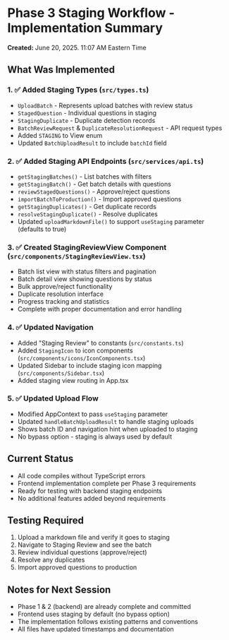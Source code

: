 # Phase 3 Staging Workflow - Implementation Summary

**Created:** June 20, 2025. 11:07 AM Eastern Time

## What Was Implemented

### 1. ✅ Added Staging Types (`src/types.ts`)
- `UploadBatch` - Represents upload batches with review status
- `StagedQuestion` - Individual questions in staging
- `StagingDuplicate` - Duplicate detection records
- `BatchReviewRequest` & `DuplicateResolutionRequest` - API request types
- Added `STAGING` to View enum
- Updated `BatchUploadResult` to include `batchId` field

### 2. ✅ Added Staging API Endpoints (`src/services/api.ts`)
- `getStagingBatches()` - List batches with filters
- `getStagingBatch()` - Get batch details with questions
- `reviewStagedQuestions()` - Approve/reject questions
- `importBatchToProduction()` - Import approved questions
- `getStagingDuplicates()` - Get duplicate records
- `resolveStagingDuplicate()` - Resolve duplicates
- Updated `uploadMarkdownFile()` to support `useStaging` parameter (defaults to true)

### 3. ✅ Created StagingReviewView Component (`src/components/StagingReviewView.tsx`)
- Batch list view with status filters and pagination
- Batch detail view showing questions by status
- Bulk approve/reject functionality
- Duplicate resolution interface
- Progress tracking and statistics
- Complete with proper documentation and error handling

### 4. ✅ Updated Navigation
- Added "Staging Review" to constants (`src/constants.ts`)
- Added `StagingIcon` to icon components (`src/components/icons/IconComponents.tsx`)
- Updated Sidebar to include staging icon mapping (`src/components/Sidebar.tsx`)
- Added staging view routing in App.tsx

### 5. ✅ Updated Upload Flow
- Modified AppContext to pass `useStaging` parameter
- Updated `handleBatchUploadResult` to handle staging uploads
- Shows batch ID and navigation hint when uploaded to staging
- No bypass option - staging is always used by default

## Current Status

- All code compiles without TypeScript errors
- Frontend implementation complete per Phase 3 requirements
- Ready for testing with backend staging endpoints
- No additional features added beyond requirements

## Testing Required

1. Upload a markdown file and verify it goes to staging
2. Navigate to Staging Review and see the batch
3. Review individual questions (approve/reject)
4. Resolve any duplicates
5. Import approved questions to production

## Notes for Next Session

- Phase 1 & 2 (backend) are already complete and committed
- Frontend uses staging by default (no bypass option)
- The implementation follows existing patterns and conventions
- All files have updated timestamps and documentation